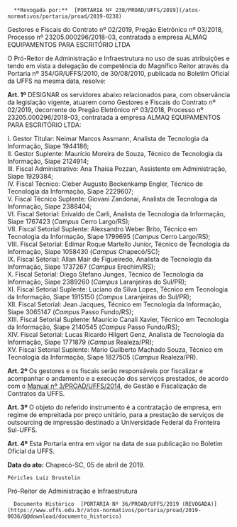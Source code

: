       **Revogada por:**  [PORTARIA Nº 238/PROAD/UFFS/2019](/atos-normativos/portaria/proad/2019-0238) 

   Gestores e Fiscais do Contrato nº 02/2019, Pregão Eletrônico nº 03/2018, Processo nº 23205.000296/2018-03, contratada a empresa ALMAQ EQUIPAMENTOS PARA ESCRITÓRIO LTDA  

O Pró-Reitor de Administração e Infraestrutura no uso de suas atribuições e tendo em vista a delegação de competência do Magnífico Reitor através da Portaria nº 354/GR/UFFS/2010, de 30/08/2010, publicada no Boletim Oficial da UFFS na mesma data, resolve:

 **Art. 1º** DESIGNAR os servidores abaixo relacionados para, com observância da legislação vigente, atuarem como Gestores e Fiscais do Contrato nº 02/2019, decorrente do Pregão Eletrônico nº 03/2018, Processo nº 23205.000296/2018-03, contratada a empresa ALMAQ EQUIPAMENTOS PARA ESCRITÓRIO LTDA:

 I. Gestor Titular: Neimar Marcos Assmann, Analista de Tecnologia da Informação, Siape 1944186;  
II. Gestor Suplente: Maurício Moreira de Souza, Técnico de Tecnologia da Informação, Siape 2124914;  
III. Fiscal Administrativo: Ana Thaísa Pozzan, Assistente em Administração, Siape 1929384;  
IV. Fiscal Técnico: Cleber Augusto Beckenkamp Engler, Técnico de Tecnologia da Informação, Siape 2229607;  
V. Fiscal Técnico Suplente: Giovani Zandonai, Analista de Tecnologia da Informação, Siape 2388404;  
VI. Fiscal Setorial: Erivaldo de Carli, Analista de Tecnologia da Informação, Siape 1767423 (*Campus* Cerro Largo/RS);  
VII. Fiscal Setorial Suplente: Alexsandro Weber Brito, Técnico em Tecnologia da Informação, Siape 1799695 (*Campus* Cerro Largo/RS);  
VIII. Fiscal Setorial: Edimar Roque Martello Junior, Técnico de Tecnologia da Informação, Siape 1058430 (*Campus* Chapecó/SC);  
IX. Fiscal Setorial: Allan Mair de Figueiredo, Analista de Tecnologia da Informação, Siape 1737267 (*Campus* Erechim/RS);  
X. Fiscal Setorial: Diego Stefano Junges, Técnico de Tecnologia da Informação, Siape 2389260 (*Campus* Laranjeiras do Sul/PR);  
XI. Fiscal Setorial Suplente: Luciano da Silva Lopes, Técnico em Tecnologia da Informação, Siape 1915150 (*Campus* Laranjeiras do Sul/PR);  
XII. Fiscal Setorial: Jean Jacques, Técnico em Tecnologia da Informação, Siape 3065147 (*Campus* Passo Fundo/RS);  
XIII. Fiscal Setorial Suplente: Mauricio Canali Xavier, Técnico em Tecnologia da Informação, Siape 2140545 (*Campus* Passo Fundo/RS);  
XIV. Fiscal Setorial: Lucas Ricardo Hilgert Genz, Analista de Tecnologia da Informação, Siape 1771879 (*Campus* Realeza/PR);  
XV. Fiscal Setorial Suplente: Mario Guilberto Machado Souza, Técnico em Tecnologia da Informação, Siape 1827505 (*Campus* Realeza/PR).

 **Art. 2º** Os gestores e os fiscais serão responsáveis por fiscalizar e acompanhar o andamento e a execução dos serviços prestados, de acordo com o [Manual nº 3/PROAD/UFFS/2014](https://www.uffs.edu.br/atos-normativos/manual/proad/2014-0003), de Gestão e Fiscalização de Contratos da UFFS.

 **Art. 3º** O objeto do referido instrumento é a contratação de empresa, em regime de empreitada por preço unitário, para a prestação de serviços de outsourcing de impressão destinado a Universidade Federal da Fronteira Sul-UFFS.

 **Art. 4º** Esta Portaria entra em vigor na data de sua publicação no Boletim Oficial da UFFS.

   **Data do ato:** Chapecó-SC, 05 de abril de 2019.   
 

    Péricles Luiz Brustolin   
 Pró-Reitor de Administração e Infraestrutura 

      Documento Histórico  [PORTARIA Nº 36/PROAD/UFFS/2019 (REVOGADA)](https://www.uffs.edu.br/atos-normativos/portaria/proad/2019-0036/@@download/documento_historico)     
      